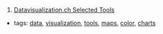 1. [Datavisualization.ch Selected Tools](http://selection.datavisualization.ch/)
  * tags: [data](tags/data.md), [visualization](tags/visualization.md), [tools](tags/tools.md), [maps](tags/maps.md), [color](tags/color.md), [charts](tags/charts.md)
